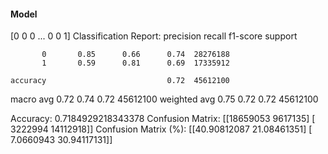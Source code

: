 #### Model
[0 0 0 ... 0 0 1]
Classification Report:
              precision    recall  f1-score   support

           0       0.85      0.66      0.74  28276188
           1       0.59      0.81      0.69  17335912

    accuracy                           0.72  45612100
   macro avg       0.72      0.74      0.72  45612100
weighted avg       0.75      0.72      0.72  45612100

Accuracy: 0.7184929218343378
Confusion Matrix:
[[18659053  9617135]
 [ 3222994 14112918]]
Confusion Matrix (%):
[[40.90812087 21.08461351]
 [ 7.0660943  30.94117131]]
